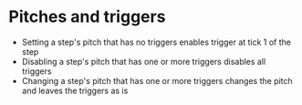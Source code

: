 # Pitches and triggers
- Setting a step's pitch that has no triggers enables trigger at tick 1 of the step
- Disabling a step's pitch that has one or more triggers disables all triggers
- Changing a step's pitch that has one or more triggers changes the pitch and leaves the triggers as is
